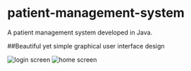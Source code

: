 # patient-management-system
A patient management system developed in Java.

##Beautiful yet simple graphical user interface design

![login screen](https://raw.github.com/tobiasbueschel/patient-management-system/images/screens/login.png)
![home screen](https://raw.github.com/tobiasbueschel/patient-management-system/images/screens/home.png)

